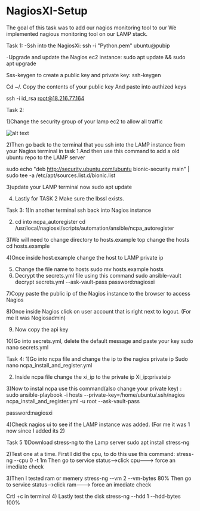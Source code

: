 # NagiosXI-Setup
The goal of this task was to add our nagios monitoring tool to our  We implemented nagious monitoring tool on our LAMP stack.

Task 1:
-Ssh into the NagiosXi: ssh -i "Python.pem" ubuntu@pubip

-Upgrade and update the Nagios ec2 instance: sudo apt update && sudo apt upgrade

Sss-keygen to create a public key and private key: ssh-keygen

Cd ~/.
Copy the contents of your public key 
And paste into authized keys

ssh -i id_rsa root@18.216.77.164


Task 2:

1)Change the security group of your lamp ec2 to allow all traffic

![alt text](https://github.com/Bishajit/NagiosXI-Setup/blob/main/nagios-assignment-screenshots/task2-1.png)


2)Then go back to the terminal that you ssh into the LAMP instance from your Nagios terminal in task 1.And then use this command to add a old ubuntu repo to the LAMP server
 
sudo echo "deb http://security.ubuntu.com/ubuntu bionic-security main" | sudo tee -a /etc/apt/sources.list.d/bionic.list


3)update your LAMP terminal now 
sudo apt update

4) Lastly for TASK 2 Make sure the lbssl exists.

Task 3:
1)In another terminal ssh back into Nagios instance

2) cd into ncpa_autoregister
cd  /usr/local/nagiosxi/scripts/automation/ansible/ncpa_autoregister

3)We will need to change directory to hosts.example top change the hosts
cd hosts.example

4)Once inside host.example change the host to LAMP private ip

5) Change the file name to hosts
sudo mv hosts.example hosts
6) Decrypt the secrets.yml file using this command 
sudo ansible-vault decrypt secrets.yml --ask-vault-pass
password:nagiosxi





7)Copy paste the public ip of the Nagios instance to the browser to access Nagios

8)Once inside Nagios click on user account that is right next to logout. (For me it was Nogiosadmin)


9) Now copy the api key

10)Go into secrets.yml, delete the default message and paste your key 
 sudo nano secrets.yml 

Task 4:
1)Go into ncpa file and change the ip to the nagios private ip
Sudo nano ncpa_install_and_register.yml

2) Inside ncpa file change the xi_ip to the private ip
Xi_ip:privateip

3)Now to instal ncpa use this command(also change your private key) : 
sudo ansible-playbook -i hosts --private-key=/home/ubuntu/.ssh/nagios
ncpa_install_and_register.yml -u root --ask-vault-pass

password:nagiosxi

4)Check nagios ui to see if the LAMP instance was added. (For me it was 1 now since I added its 2)


Task 5
1)Download stress-ng to the Lamp server 
sudo apt install stress-ng

2)Test one at a time. First I did the cpu, to do this use this command:
stress-ng --cpu 0 -t 1m
Then go to service status-->click cpu---> force an imediate check



3)Then I tested ram or memery
stress-ng --vm 2 --vm-bytes 80%
Then go to service status-->click ram---> force an imediate check


Crtl +c in terminal
4) Lastly test the disk
stress-ng --hdd 1 --hdd-bytes 100%





